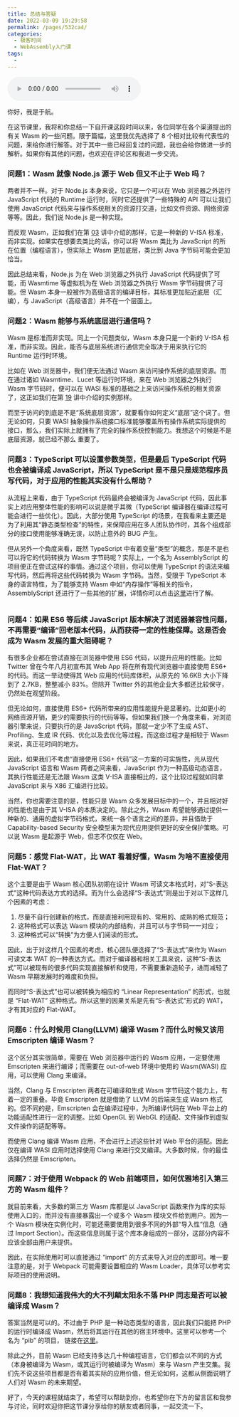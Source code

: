 ```yaml
---
title: 总结与答疑
date: 2022-03-09 19:29:58
permalink: /pages/532ca4/
categories:
  - 极客时间
  - WebAssembly入门课
tags:
  - 
---
```

<audio title="20.总结与答疑" src="https://static001.geekbang.org/resource/audio/0b/85/0b400523ab1391488472cbyy05dbe385.mp3" controls="controls"></audio> 
<p>你好，我是于航。</p><p>在这节课里，我将和你总结一下自开课这段时间以来，各位同学在各个渠道提出的有关 Wasm 的一些问题。限于篇幅，这里我优先选择了  8  个相对比较有代表性的问题，来给你进行解答。对于其中一些已经回复过的问题，我也会给你做进一步的解析。如果你有其他的问题，也欢迎在评论区和我进一步交流。</p><h3>问题1：Wasm 就像 Node.js 源于 Web 但又不止于 Web 吗？</h3><p>两者并不一样。对于 Node.js 本身来说，它只是一个可以在 Web 浏览器之外运行 JavaScript 代码的 Runtime 运行时，同时它还提供了一些特殊的 API 可以让我们使用 JavaScript 代码来与操作系统相关的资源打交道，比如文件资源、网络资源等等。因此，我们说 Node.js 是一种实现。</p><p>而反观 Wasm，正如我们在第 <a href="https://time.geekbang.org/column/article/283436">03</a>  讲中介绍的那样，它是一种新的 V-ISA 标准，而非实现。如果实在想要去类比的话，你可以将 Wasm 类比为 JavaScript 的所在位置（编程语言），但实际上 Wasm 更加底层，类比到 Java 字节码可能会更加恰当。</p><p>因此总结来看，Node.js 为在 Web 浏览器之外执行 JavaScript 代码提供了可能，而 Wasmtime 等虚拟机为在 Web 浏览器之外执行 Wasm 字节码提供了可能。但 Wasm 本身一般被作为高级语言的编译目标，其标准更加贴近底层（汇编），与 JavaScript（高级语言）并不在一个层面上。</p><!-- [[[read_end]]] --><h3>问题2：Wasm 能够与系统底层进行通信吗？</h3><p>Wasm 是标准而非实现。同上一个问题类似，Wasm 本身只是一个新的 V-ISA 标准，而非实现。因此，能否与底层系统进行通信完全取决于用来执行它的 Runtime 运行时环境。</p><p>比如在 Web 浏览器中，我们便无法通过 Wasm 来访问操作系统的底层资源。而在通过诸如 Wasmtime、Lucet 等运行时环境，来在 Web 浏览器之外执行 Wasm 字节码时，便可以在 WASI 标准的基础之上来访问操作系统的相关资源了，这正如我们在第 <a href="https://time.geekbang.org/column/article/283436">19</a>  讲中介绍的实例那样。</p><p>而至于访问的到底是不是“系统底层资源”，就要看你如何定义“底层”这个词了。但无论如何，只要 WASI 抽象操作系统接口标准能够覆盖所有操作系统实际提供的接口，那么，我们实际上就拥有了完全的操作系统控制能力。我想这个时候是不是底层资源，就已经不那么 重要了。</p><h3>问题3：TypeScript 可以设置参数类型，但是最后 TypeScript 代码也会被编译成 JavaScript，所以 TypeScript 是不是只是规范程序员写代码，对于应用的性能其实没有什么帮助？</h3><p>从流程上来看，由于 TypeScript 代码最终会被编译为 JavaScript 代码，因此事实上对应用整体性能的影响可以说是微乎其微（TypeScript 编译器在编译过程可能会进行一些优化）。因此，大部分使用 TypeScript 的场景，在我看来主要还是为了利用其“静态类型检查”的特性，来保障应用在多人团队协作时，其各个组成部分的接口使用能够准确无误，以防止意外的 BUG 产生。</p><p>但从另外一个角度来看，既然 TypeScript 中有着变量“类型”的概念，那是不是也可以将它的代码转换为 Wasm 字节码呢？实际上，一个名为 AssemblyScript 的项目便正在尝试这样的事情。通过这个项目，你可以使用 TypeScript 的语法来编写代码，然后再将这些代码转换为 Wasm 字节码。当然，受限于 TypeScript 本身的语言特性，为了能够支持 Wasm 中如“内存操作”等相关的指令，AssemblyScript 还进行了一些其他的扩展，详情你可以点击<a href="https://github.com/AssemblyScript/assemblyscript">这里</a>进行了解。</p><p><img src="https://static001.geekbang.org/resource/image/b1/af/b1ce36dfce069ec256bec23ba673aaaf.png?wh=1354*396" alt=""></p><h3>问题4：如果 ES6 等后续 JavaScript 版本解决了浏览器兼容性问题，不再需要“编译”回老版本代码，从而获得一定的性能保障。这是否会成为 Wasm 发展的重大阻碍呢？</h3><p>有很多企业都在尝试直接在浏览器中使用 ES6 代码，以提升应用的性能。比如 Twitter 曾在今年八月初宣布其 Web App 将在所有现代浏览器中直接使用 ES6+ 的代码。而这一举动使得其 Web 应用的代码库体积，从原先的 16.6KB 大小下降到了 2.7KB，整整减小 83%。但除开 Twitter 外的其他企业大多都还比较保守，仍然处在观望阶段。</p><p>但无论如何，直接使用 ES6+ 代码所带来的应用性能提升是显著的。比如更小的网络资源开销，更少的需要执行的代码等等。但如果我们换一个角度来看，对浏览器引擎来说，只要执行的是 JavaScript 代码，那就一定少不了生成 AST、Profiling、生成 IR 代码、优化以及去优化等过程。而这些过程才是相较于 Wasm 来说，真正花时间的地方。</p><p>因此，如果我们不考虑“直接使用 ES6+ 代码”这一方案的可实施性，光从现代 JavaScript 语言和 Wasm 两者之间来看，JavaScript 作为一种高级动态语言，其执行性能还是无法跟 Wasm 这类 V-ISA 直接相比的，这个比较过程就如同拿 JavaScript 来与 X86 汇编进行比较。</p><p>当然，你也需要注意的是，性能只是 Wasm 众多发展目标中的一个，并且相对好的性能也是由于其 V-ISA 的本质决定的。除此之外，Wasm 希望能够通过提供一种新的、通用的虚拟字节码格式，来统一各个语言之间的差异，并且借助于 Capability-based Security 安全模型来为现代应用提供更好的安全保护策略。可以说 Wasm 是起源于 Web，但志不仅仅在 Web。</p><h3>问题5：感觉 Flat-WAT，比 WAT 看着好懂，Wasm 为啥不直接使用 Flat-WAT？</h3><p>这个主要是由于 Wasm 核心团队初期在设计 Wasm 可读文本格式时，对“S-表达式”这种代码表达方式的选择。而为什么会选择“S-表达式”则是出于对以下这样几个因素的考虑：</p><ol>
<li>尽量不自行创建新的格式，而是直接利用现有的、常用的、成熟的格式规范；</li>
<li>这种格式可以表达 Wasm 模块的内部结构，并且可以与字节码一一对应；</li>
<li>这种格式可以“转换”为方便人们阅读的形式。</li>
</ol><p>因此，出于对这样几个因素的考虑，核心团队便选择了“S-表达式”来作为 Wasm 可读文本 WAT 的一种表达方式。而对于编译器和相关工具来说，这种“S-表达式”可以被现有的很多代码实现直接解析和使用，不需要重新造轮子，进而减轻了 Wasm 早期发展时的难度和负担。</p><p>而同时“S-表达式”也可以被转换为相应的 “Linear Representation” 的形式，也就是 “Flat-WAT” 这种格式。所以这里的因果关系是先有“S-表达式”形式的 WAT，才有其对应的 Flat-WAT。</p><h3>问题6：什么时候用 Clang(LLVM) 编译 Wasm？而什么时候又该用 Emscripten 编译 Wasm？</h3><p>这个区分其实很简单，需要在 Web 浏览器中运行的 Wasm 应用，一定要使用 Emscripten 来进行编译；而需要在 out-of-web 环境中使用的 Wasm(WASI) 应用，可以使用 Clang 来编译。</p><p>当然，Clang 与 Emscripten 两者在可编译和生成 Wasm 字节码这个能力上，有着一定的重叠。毕竟 Emscripten 就是借助了 LLVM 的后端来生成 Wasm 格式的。但不同的是，Emscripten 会在编译过程中，为所编译代码在 Web 平台上的功能适配性进行一定的调整。比如 OpenGL 到 WebGL 的适配、文件操作到虚拟文件操作的适配等等。</p><p>而使用 Clang 编译 Wasm 应用，不会进行上述这些针对 Web 平台的适配。因此仅在编译 WASI 应用时选择使用 Clang 来进行交叉编译。大多数时候，你的最佳选择仍然是 Emscripten。</p><h3>问题7：对于使用 Webpack 的 Web 前端项目，如何优雅地引入第三方的 Wasm 组件？</h3><p>就目前来看，大多数的第三方 Wasm 库都是以 JavaScript 函数来作为库的实际使用入口的，而并没有直接暴露出一个或多个 Wasm 模块文件给到用户。因为一个 Wasm 模块在实例化时，可能还需要使用到很多不同的外部“导入性”信息（通过 Import Section）。而这些信息则属于这个库本身组成的一部分，这部分内容不应该全部由用户来提供。</p><p>因此，在实际使用时可以直接通过 “import” 的方式来导入对应的库即可。唯一要注意的是，对于 Webpack 可能需要设置相应的 Wasm Loader，具体可以参考实际项目的使用说明。</p><h3>问题8：我想知道我伟大的大不列颠太阳永不落 PHP 同志是否可以被编译成 Wasm？</h3><p>答案当然是可以的。不过由于 PHP 是一种动态类型的语言，因此我们只能把 PHP 的运行时编译成 Wasm，然后将其运行在其他的宿主环境中。这里可以参考一个名为 “pib” 的项目， 链接在<a href="https://github.com/oraoto/pib">这里</a>。</p><p>除此之外，目前 Wasm 已经支持多达几十种编程语言，它们都会以不同的方式（本身被编译为 Wasm，或其运行时被编译为 Wasm）来与 Wasm 产生交集。我们先不说这些项目都是否有着其实际的应用价值，但无论如何，这都从侧面说明了人们对 Wasm 的未来期望。</p><p>好了，今天的课程就结束了，希望可以帮助到你，也希望你在下方的留言区和我参与讨论，同时欢迎你把这节课分享给你的朋友或者同事，一起交流一下。</p>